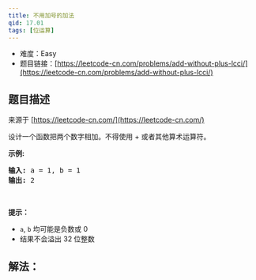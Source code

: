 ```yaml
---
title: 不用加号的加法
qid: 17.01
tags: [位运算]
---
```



- 难度：Easy
- 题目链接：[https://leetcode-cn.com/problems/add-without-plus-lcci/](https://leetcode-cn.com/problems/add-without-plus-lcci/)


## 题目描述

来源于 [https://leetcode-cn.com/](https://leetcode-cn.com/)

<p>设计一个函数把两个数字相加。不得使用 + 或者其他算术运算符。</p>

<p><strong>示例:</strong></p>

<pre><strong>输入:</strong> a = 1, b = 1
<strong>输出:</strong> 2</pre>

<p>&nbsp;</p>

<p><strong>提示：</strong></p>

<ul>
	<li><code>a</code>,&nbsp;<code>b</code>&nbsp;均可能是负数或 0</li>
	<li>结果不会溢出 32 位整数</li>
</ul>


## 解法：